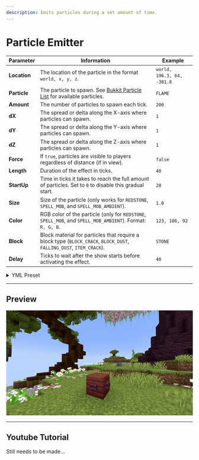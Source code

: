 ```yaml
---
description: Emits particles during a set amount of time.
---
```


# Particle Emitter

| Parameter    | Information                                                                                                                                   | Example                    |
|--------------|-----------------------------------------------------------------------------------------------------------------------------------------------|----------------------------|
| **Location** | The location of the particle in the format `world, x, y, z`.                                                                                  | `world, 196.3, 64, -381.8` |
| **Particle** | The particle to spawn. See [Bukkit Particle List](https://hub.spigotmc.org/javadocs/spigot/org/bukkit/Particle.html) for available particles. | `FLAME`                    |
| **Amount**   | The number of particles to spawn each tick.                                                                                                   | `200`                      |
| **dX**       | The spread or delta along the X-axis where particles can spawn.                                                                               | `1`                        |
| **dY**       | The spread or delta along the Y-axis where particles can spawn.                                                                               | `1`                        |
| **dZ**       | The spread or delta along the Z-axis where particles can spawn.                                                                               | `1`                        |
| **Force**    | If `true`, particles are visible to players regardless of distance (if in view).                                                              | `false`                    |
| **Length**   | Duration of the effect in ticks.                                                                                                              | `40`                       |
| **StartUp**  | Time in ticks it takes to reach the full amount of particles. Set to `0` to disable this gradual start.                                       | `20`                       |
| **Size**     | Size of the particle (only works for `REDSTONE`, `SPELL_MOB`, and `SPELL_MOB_AMBIENT`).                                                       | `1.0`                      |
| **Color**    | RGB color of the particle (only for `REDSTONE`, `SPELL_MOB`, and `SPELL_MOB_AMBIENT`). Format: `R, G, B`.                                     | `123, 186, 92`             |
| **Block**    | Block material for particles that require a block type (`BLOCK_CRACK`, `BLOCK_DUST`, `FALLING_DUST`, `ITEM_CRACK`).                           | `STONE`                    |
| **Delay**    | Ticks to wait after the show starts before activating the effect.                                                                             | `40`                       |

<details>
<summary>YML Preset</summary>

```yaml
'1':
  Type: PARTICLE_EMITTER
  Location: world, 0, 0, 0
  Particle: SMOKE_NORMAL
  Amount: 1
  dX: 1
  dY: 1
  dZ: 1
  Force: false
  Length: 20
  StartUp: 0
  Delay: 0
```

</details>

---

## Preview

![Particle Emitter Preview](../assets/previews/particle-emitter.gif)

---

## Youtube Tutorial

Still needs to be made...
